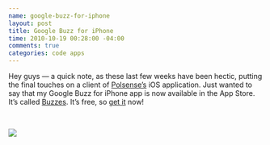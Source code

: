```yaml
--- 
name: google-buzz-for-iphone
layout: post
title: Google Buzz for iPhone
time: 2010-10-19 00:28:00 -04:00
comments: true
categories: code apps
---
```

Hey guys — a quick note, as these last few weeks have been hectic, putting the final touches on a client of [Polsense’s](http://www.polsense.com) iOS application. Just wanted to say that my Google Buzz for iPhone app is now available in the App Store. It’s called [Buzzes](http://buzzesapp.com). It’s free, so [get it](http://www.polsense.com) now!

 

![](http://c185824.r24.cf1.rackcdn.com/Buzz-0.png)

